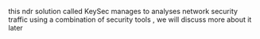 this ndr solution called KeySec manages to analyses network security traffic using a combination of security tools , we will discuss more about it later 

